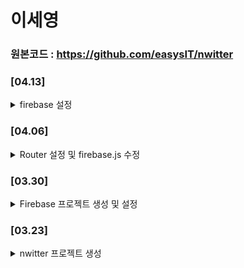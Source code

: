 #  이세영
### 원본코드 : https://github.com/easysIT/nwitter


### [04.13]
<details>
<summary>firebase 설정</summary>

```
- firebase 설정 변경
    1. firebase 콘솔에 접속 Authentication 
    2. 로그인 제공업체 추가 (이메일/비밀번호 , Google, GitHub)
    3. GitHub 추가시 : GitHub 접속 > Settings > Developer settings > OAuth Apps > 새로운 앱 추가

- firebase API 키 인증 에러 발견 
    - Uncaught FirebaseError: Firebase: Error (auth/invalid-api-key). 
    - 해당 에러는 API 키를 제대로 들어가지 않는 상태라 발생한 에러
    - .env , firebase version , 각 js 파일 이상 없음
    - 해결 방법 : .env 가 작동을 안하고 있는것 같아서 dotenv 라이브러리 추가
    - 명령어 : npm i dotenv --save

- Auth.js 코드 추가 : 로그인 및 회원가입 기능 추가
```

</details>

### [04.06]
<details>
<summary>Router 설정 및 firebase.js 수정</summary>

```
- firebase.js 수정 // fbase.js 으로 파일명 변경 및 코드 수정 
    < firebase 버전 에러시 참고 >
    //to use firebase app
    import firebase from 'firebase/app'; //older version
    import firebase from 'firebase/compat/app'; //v9

    //to use auth
    import 'firebase/auth'; //older version
    import 'firebase/compat/auth'; //v9

    //to use firestore
    import 'firebase/firestore'; //Older Version
    import 'firebase/compat/firestore'; //v9

- jsconfig.json 추가 // 절대경로 지정을 위한 설정파일
- App.js 코드 수정 // useState 사용
- npm i react-router-dom@5.2.0 // 버전 수정
- Router.js 코드 추가 (로그인 상태 변수로 Auth, Home 분기점 추가)
```
</details>

### [03.30]
<details>
<summary>Firebase 프로젝트 생성 및 설정</summary>

- firebase 사이트 
1. 프로젝트 이름 : nwitter /
2. 생성 시 google analytics 해제
3. 웹앱 선택

- firebase 설치 (안되는 경우에는 cli 가 관리자 권한인지 확인)
```
npm install firebase
```

- src/firebase.js 생성 후 붙여넣기
```
// Import the functions you need from the SDKs you need
import { initializeApp } from "firebase/app";
// TODO: Add SDKs for Firebase products that you want to use
// https://firebase.google.com/docs/web/setup#available-libraries

...

// Initialize Firebase
const app = initializeApp(firebaseConfig);
```

- firebase Import 시키기
index.js
```
[Firebase 8버전 이하]
import firebase from 'firebase/app';
import 'firebase/auth';
import 'firebase/firestore';

[Firebase 9버전 이하]
import firebase from 'firebase/compat/app';
import 'firebase/compat/auth';
import 'firebase/compat/firestore';
```

- env 파일 환경 변수 (비밀키) 설정
1.  ~/.env 생성
2. firebase.js -> Config 내용 삽입
```
REACT_APP_API_KEY = ... 
REACT_APP_AUTH_DOMAIN = ... 
REACT_APP_PROJECT_ID = ...
REACT_APP_STORAGE_BUCKET = ... 
REACT_APP_MESSAGING_SENDER_ID = ... 
REACT_APP_APP_ID = ...
```
- gitignore에 .env 추가

- firebase.js에서 firebaseConfig의 value 값 env으로 변경
```
  apiKey: process.env.REACT_APP_API_KEY,
  ...
```

- src/routes 폴더 생성
```
Auth / EditProfile / Home / Profile JS 파일 생성
각 파일에 아래 내용 추가

const 파일명 = () => <span>파일명</span>

export default 파일명
```
- src/components 폴더 생성
App.js 파일 이동


- components/Router.js 생성
```
import { HashRouter as Router, Route, Swich } from "react-router-dom";

const AppRouter = () => {
    return (
        <Router>
            <Swich>
                <Route />
            </Swich>
        </Router>
    )
}

export default AppRouter
```

</details>

### [03.23]
<details>
<summary>nwitter 프로젝트 생성</summary>

npx create-react-app 프로젝트명

Git 명령어
```
- git init // .git 파일 생성
- git remote origin add [주소] // github 레포지토리와 연동
- git add . // 작업한 파일 추가
- git commit -m "커밋 메세지" // commit 진행
- git push origin master // 푸시 진행
```

<details>
<summary>파일 수정</summary>

- package.json
- index.js
- App.js 
</details>

<details>
<summary>파일 삭제</summary>

App.css / App.test.js / index.css / logo.svg / reportWebVitals.js / setupTest.js 
</details>
<details>